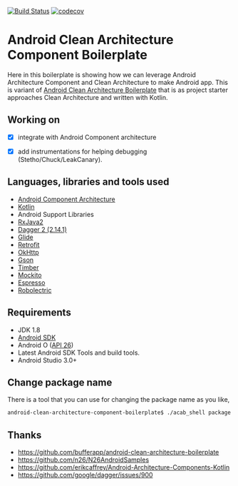 [![Build Status](https://travis-ci.org/lekaha/android-clean-architecture-component-boilerplate.svg?branch=master)](https://travis-ci.org/lekaha/android-clean-architecture-component-boilerplate) [![codecov](https://codecov.io/gh/lekaha/android-clean-architecture-component-boilerplate/branch/master/graph/badge.svg)](https://codecov.io/gh/lekaha/android-clean-architecture-component-boilerplate)

# Android Clean Architecture Component Boilerplate

Here in this boilerplate is showing how we can leverage Android Architecture Component and Clean Architecture to make Android app. 
This is variant of [Android Clean Architecture Boilerplate](https://github.com/bufferapp/android-clean-architecture-boilerplate) that is as project starter approaches Clean Architecture and written with Kotlin.

## Working on
- [x] integrate with Android Component architecture 
- [x] add instrumentations for helping debugging (Stetho/Chuck/LeakCanary). 


## Languages, libraries and tools used

* [Android Component Architecture](https://developer.android.com/topic/libraries/architecture/index.html)
* [Kotlin](https://kotlinlang.org/)
* Android Support Libraries
* [RxJava2](https://github.com/ReactiveX/RxJava/wiki/What's-different-in-2.0)
* [Dagger 2 (2.14.1)](https://github.com/google/dagger)
* [Glide](https://github.com/bumptech/glide)
* [Retrofit](http://square.github.io/retrofit/)
* [OkHttp](http://square.github.io/okhttp/)
* [Gson](https://github.com/google/gson)
* [Timber](https://github.com/JakeWharton/timber)
* [Mockito](http://site.mockito.org/)
* [Espresso](https://developer.android.com/training/testing/espresso/index.html)
* [Robolectric](http://robolectric.org/)

## Requirements

* JDK 1.8
* [Android SDK](https://developer.android.com/studio/index.html)
* Android O ([API 26](https://developer.android.com/preview/api-overview.html))
* Latest Android SDK Tools and build tools.
* Android Studio 3.0+

## Change package name

There is a tool that you can use for changing the package name as you like,

```bash
android-clean-architecture-component-boilerplate$ ./acab_shell package com.lekaha.android.boilerplate [YOUR_PACKAGE_NAME]

```

## Thanks

- https://github.com/bufferapp/android-clean-architecture-boilerplate
- https://github.com/n26/N26AndroidSamples
- https://github.com/erikcaffrey/Android-Architecture-Components-Kotlin
- https://github.com/google/dagger/issues/900